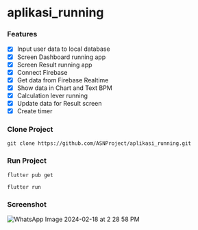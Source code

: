 # aplikasi_running

### Features
- [x] Input user data to local database
- [x] Screen Dashboard running app
- [x] Screen Result running app
- [x] Connect Firebase
- [x] Get data from Firebase Realtime
- [x] Show data in Chart and Text BPM
- [x] Calculation lever running
- [x] Update data for Result screen
- [x] Create timer

### Clone Project
```
git clone https://github.com/ASNProject/aplikasi_running.git
```

### Run Project
```
flutter pub get
```
```
flutter run
```

### Screenshot<br/>
![WhatsApp Image 2024-02-18 at 2 28 58 PM](https://github.com/ASNProject/aplikasi_running/assets/49858542/940c692f-97ee-43d0-ba68-9120f18a689e)
